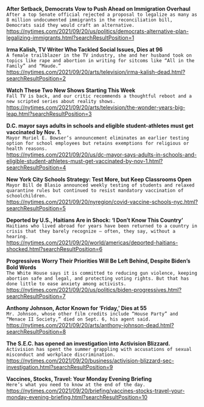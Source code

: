 **After Setback, Democrats Vow to Push Ahead on Immigration Overhaul**\
`After a top Senate official rejected a proposal to legalize as many as 8 million undocumented immigrants in the reconciliation bill, Democrats said they would craft an alternative.`\
https://nytimes.com/2021/09/20/us/politics/democrats-alternative-plan-legalizing-immigrants.html?searchResultPosition=1

**Irma Kalish, TV Writer Who Tackled Social Issues, Dies at 96**\
`A female trailblazer in the TV industry, she and her husband took on topics like rape and abortion in writing for sitcoms like “All in the Family” and “Maude.”`\
https://nytimes.com/2021/09/20/arts/television/irma-kalish-dead.html?searchResultPosition=2

**Watch These Two New Shows Starting This Week**\
`Fall TV is back, and our critic recommends a thoughtful reboot and a new scripted series about reality shows.`\
https://nytimes.com/2021/09/20/arts/television/the-wonder-years-big-leap.html?searchResultPosition=3

**D.C. mayor says adults in schools and eligible student-athletes must get vaccinated by Nov. 1.**\
`Mayor Muriel E. Bowser’s announcement eliminates an earlier testing option for school employees but retains exemptions for religious or health reasons.`\
https://nytimes.com/2021/09/20/us/dc-mayor-says-adults-in-schools-and-eligible-student-athletes-must-get-vaccinated-by-nov-1.html?searchResultPosition=4

**New York City Schools Strategy: Test More, but Keep Classrooms Open**\
`Mayor Bill de Blasio announced weekly testing of students and relaxed quarantine rules but continued to resist mandatory vaccination of schoolchildren.`\
https://nytimes.com/2021/09/20/nyregion/covid-vaccine-schools-nyc.html?searchResultPosition=5

**Deported by U.S., Haitians Are in Shock: ‘I Don’t Know This Country’**\
`Haitians who lived abroad for years have been returned to a country in crisis that they barely recognize — often, they say, without a hearing.`\
https://nytimes.com/2021/09/20/world/americas/deported-haitians-shocked.html?searchResultPosition=6

**Progressives Worry Their Priorities Will Be Left Behind, Despite Biden’s Bold Words**\
`The White House says it is committed to reducing gun violence, keeping abortion safe and legal, and protecting voting rights. But that has done little to ease anxiety among activists.`\
https://nytimes.com/2021/09/20/us/politics/biden-progressives.html?searchResultPosition=7

**Anthony Johnson, Actor Known for ‘Friday,’ Dies at 55**\
`Mr. Johnson, whose other film credits include “House Party” and “Menace II Society,” died on Sept. 6, his agent said.`\
https://nytimes.com/2021/09/20/arts/anthony-johnson-dead.html?searchResultPosition=8

**The S.E.C. has opened an investigation into Activision Blizzard.**\
`Activision has spent the summer grappling with accusations of sexual misconduct and workplace discrimination.`\
https://nytimes.com/2021/09/20/business/activision-blizzard-sec-investigation.html?searchResultPosition=9

**Vaccines, Stocks, Travel: Your Monday Evening Briefing**\
`Here’s what you need to know at the end of the day.`\
https://nytimes.com/2021/09/20/briefing/vaccines-stocks-travel-your-monday-evening-briefing.html?searchResultPosition=10

